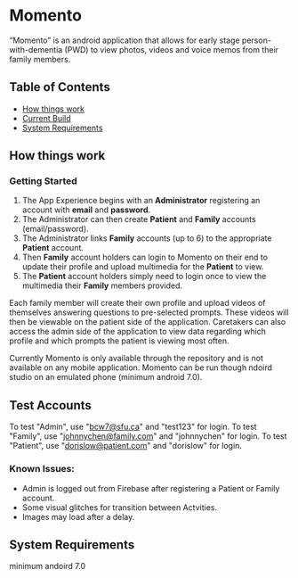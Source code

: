 # Momento
“Momento” is an android application that allows for early stage person-with-dementia (PWD) to view photos, videos and voice memos from their family members.

## Table of Contents
- [How things work](README.md#how-things-work)
- [Current Build](README.md#Current-Build)
- [System Requirements](README.md#System-Requirements)

## How things work
### Getting Started
1. The App Experience begins with an **Administrator** registering an account with **email** and **password**.
2. The Administrator can then create **Patient** and **Family** accounts (email/password).
3. The Administrator links **Family** accounts (up to 6) to the appropriate **Patient** account.
4. Then **Family** account holders can login to Momento on their end to update their profile and upload multimedia for the **Patient** to view.
5. The **Patient** account holders simply need to login once to view the multimedia their **Family** members provided.

Each family member will create their own profile and upload videos of themselves answering questions to pre-selected prompts. These videos will then be viewable on the patient side of the application. Caretakers can also access the admin side of the application to view data regarding which profile and which prompts the patient is viewing most often.

Currently Momento is only available through the repository and is not available on any mobile application. Momento can be run though ndoird studio on an emulated phone (minimum android 7.0).

## Test Accounts
To test "Admin", use "bcw7@sfu.ca" and "test123" for login.
To test "Family", use "johnnychen@family.com" and "johnnychen" for login.
To test "Patient", use "dorislow@patient.com" and "dorislow" for login.

### Known Issues:
* Admin is logged out from Firebase after registering a Patient or Family account.
* Some visual glitches for transition between Actvities.
* Images may load after a delay.

## System Requirements
minimum andoird 7.0




